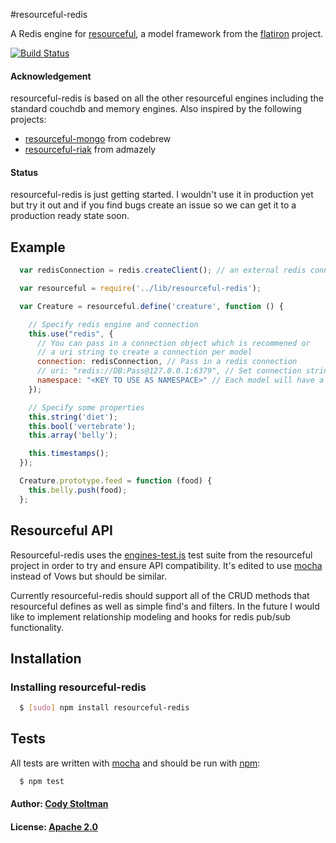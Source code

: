 #resourceful-redis

A Redis engine for [resourceful](https://github.com/flatiron/resourceful/), a model framework from the [flatiron](https://github.com/flatiron/) project.

[![Build Status](https://secure.travis-ci.org/particlebanana/resourceful-redis.png?branch=master)](http://travis-ci.org/particlebanana/resourceful-redis)

#### Acknowledgement

resourceful-redis is based on all the other resourceful engines including the standard couchdb and memory engines. Also inspired by the following projects:

  - [resourceful-mongo](https://github.com/codebrew/resourceful-mongo) from codebrew
  - [resourceful-riak](https://github.com/admazely/resourceful-riak) from admazely

#### Status

resourceful-redis is just getting started. I wouldn't use it in production yet but try it out and if you find bugs create an issue so we can get it to a production ready state soon.

## Example

``` js
  var redisConnection = redis.createClient(); // an external redis connection

  var resourceful = require('../lib/resourceful-redis');

  var Creature = resourceful.define('creature', function () {

    // Specify redis engine and connection
    this.use("redis", {
      // You can pass in a connection object which is recommened or
      // a uri string to create a connection per model
      connection: redisConnection, // Pass in a redis connection
      // uri: "redis://DB:Pass@127.0.0.1:6379", // Set connection string here, auth is optional
      namespace: "<KEY TO USE AS NAMESPACE>" // Each model will have a different namespace to use as a key
    });

    // Specify some properties
    this.string('diet');
    this.bool('vertebrate');
    this.array('belly');

    this.timestamps();
  });

  Creature.prototype.feed = function (food) {
    this.belly.push(food);
  };
```

## Resourceful API
Resourceful-redis uses the [engines-test.js](https://github.com/flatiron/resourceful/blob/master/test/engines-test.js) test suite from the resourceful project in order to try and ensure API compatibility. It's edited to use [mocha][0] instead of Vows but should be similar. 

Currently resourceful-redis should support all of the CRUD methods that resourceful defines as well as simple find's and filters. In the future I would like to implement relationship modeling and hooks for redis pub/sub functionality.

## Installation

### Installing resourceful-redis
``` bash
  $ [sudo] npm install resourceful-redis
```

## Tests
All tests are written with [mocha][0] and should be run with [npm][1]:

``` bash
  $ npm test
```

#### Author: [Cody Stoltman](http://github.com/particlebanana)
#### License: [Apache 2.0](http://www.apache.org/licenses/LICENSE-2.0)

[0]: http://visionmedia.github.com/mocha/
[1]: http://npmjs.org